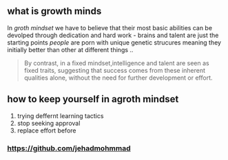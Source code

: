 ## what is growth minds

In *groth mindset* we have to believe that their most basic abilities can be devolped through dedication 
and hard work - brains and talent are just the starting points *people* are porn with unique genetic strucures meaning they initially better than other at different things ..

> By contrast, in a fixed mindset,intelligence and talent are seen as fixed traits, suggesting that success comes from these inherent qualities alone, without the need for further development or effort.

<h2 id="how-to-keep-yourself-in-agroth-mindset">how to keep yourself in agroth mindset<a class="anchorjs-link " href="#how-to-keep-yourself-in-agroth-mindset" aria-label="Anchor" data-anchorjs-icon="" style="font: 1em / 1 anchorjs-icons; padding-left: 0.375em;"></a></h2>

1. trying deffernt learning tactics
2. stop seeking approval
3. replace effort before


### https://github.com/jehadmohmmad ###
